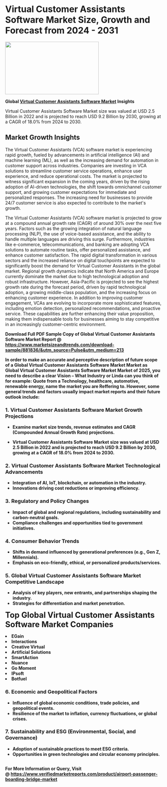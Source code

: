 <H1>Virtual Customer Assistants Software Market Size, Growth and Forecast from 2024 - 2031</H1><img class="aligncenter size-medium wp-image-584254" src="https://thirdeyenews.in/wp-content/uploads/2024/09/Global-Market-Research-300x168.jpeg" alt="" width="300" height="168" /><p><strong>Global&nbsp;<a href="https://www.marketsizeandtrends.com/download-sample/881836/&amp;utm_source=Pulse&amp;utm_medium=213">Virtual Customer Assistants Software Market</a> Insights</strong></p><p>Virtual Customer Assistants Software Market size was valued at USD 2.5 Billion in 2022 and is projected to reach USD 9.2 Billion by 2030, growing at a CAGR of 18.0% from 2024 to 2030.</p><p><h2>Market Growth Insights</h2> <p>The Virtual Customer Assistants (VCA) software market is experiencing rapid growth, fueled by advancements in artificial intelligence (AI) and machine learning (ML), as well as the increasing demand for automation in customer support across industries. Companies are investing in VCA solutions to streamline customer service operations, enhance user experience, and reduce operational costs. The market is projected to witness significant expansion in the coming years, driven by the rising adoption of AI-driven technologies, the shift towards omnichannel customer support, and growing customer expectations for immediate and personalized responses. The increasing need for businesses to provide 24/7 customer service is also expected to contribute to the market's growth.</p> <p><strong></strong></p> <p>The Virtual Customer Assistants (VCA) software market is projected to grow at a compound annual growth rate (CAGR) of around 30% over the next five years. Factors such as the growing integration of natural language processing (NLP), the use of voice-based assistance, and the ability to handle multiple languages are driving this surge. Furthermore, industries like e-commerce, telecommunications, and banking are adopting VCA solutions to automate routine tasks, offer personalized assistance, and enhance customer satisfaction. The rapid digital transformation in various sectors and the increased reliance on digital touchpoints are expected to significantly boost the demand for Virtual Customer Assistants in the global market. Regional growth dynamics indicate that North America and Europe currently dominate the market due to high technological adoption and robust infrastructure. However, Asia-Pacific is projected to see the highest growth rate during the forecast period, driven by rapid technological adoption, a growing middle-class population, and the increasing focus on enhancing customer experience. In addition to improving customer engagement, VCAs are evolving to incorporate more sophisticated features, including emotion detection, personalized recommendations, and proactive service. These capabilities are further enhancing their value proposition, making them indispensable tools for businesses aiming to stay competitive in an increasingly customer-centric environment.</p> <p><strong></p><p><span class=""><strong>Download Full PDF Sample Copy of Global Virtual Customer Assistants Software Market Report</strong> @ <a href="https://www.marketsizeandtrends.com/download-sample/881836/&amp;utm_source=Pulse&amp;utm_medium=213" target="_blank">https://www.marketsizeandtrends.com/download-sample/881836/&amp;utm_source=Pulse&amp;utm_medium=213</a></span></p><p>In order to make an accurate and perceptive description of future scope of a Global&nbsp;Virtual Customer Assistants Software Market Market as Global&nbsp;Virtual Customer Assistants Software Market Market of 2025, you need to describe a clear Vision &ndash; What Industry or Linda can you think of for example: Quote from a Technology, healthcare, automotive, renewable energy, name the market you are Reffering to. However, some general trends and factors usually impact market reports and their future outlook include:</p><h3>1.&nbsp;<strong>Virtual Customer Assistants Software Market Growth Projections</strong></h3><ul><li>Examine market size trends, revenue estimates and CAGR (Compounded Annual Growth Rate) projections.</li><li><p>Virtual Customer Assistants Software Market size was valued at USD 2.5 Billion in 2022 and is projected to reach USD 9.2 Billion by 2030, growing at a CAGR of 18.0% from 2024 to 2030.</p></li></ul><h3>2.&nbsp;<strong>Virtual Customer Assistants Software Market Technological Advancements</strong></h3><ul><li>Integration of AI, IoT, blockchain, or automation in the industry.</li><li>Innovations driving cost reductions or improving efficiency.</li></ul><h3>3.&nbsp;<strong>Regulatory and Policy Changes</strong></h3><ul><li>Impact of global and regional regulations, including sustainability and carbon-neutral goals.</li><li>Compliance challenges and opportunities tied to government initiatives.</li></ul><h3>4.&nbsp;<strong>Consumer Behavior Trends</strong></h3><ul><li>Shifts in demand influenced by generational preferences (e.g., Gen Z, Millennials).</li><li>Emphasis on eco-friendly, ethical, or personalized products/services.</li></ul><h3>5.&nbsp;<strong>Global Virtual Customer Assistants Software Market Competitive Landscape</strong></h3><ul><li>Analysis of key players, new entrants, and partnerships shaping the industry.</li><li>Strategies for differentiation and market penetration.</li></ul><p data-pm-slice="1 1 []"><span style="color: inherit; font-family: inherit; font-size: 25px;">Top Global Virtual Customer Assistants Software Market Companies</span></p><div class="" data-test-id=""><p><li>EGain</li><li> Interactions</li><li> Creative Virtual</li><li> Artificial Solutions</li><li> SmartAction</li><li> Nuance</li><li> Go Moment</li><li> IPsoft</li><li> Botfuel</li></p></div><h3>6.&nbsp;<strong>Economic and Geopolitical Factors</strong></h3><ul><li>Influence of global economic conditions, trade policies, and geopolitical events.</li><li>Resilience of the market to inflation, currency fluctuations, or global crises.</li></ul><h3>7.&nbsp;<strong>Sustainability and ESG (Environmental, Social, and Governance)</strong></h3><ul><li>Adoption of sustainable practices to meet ESG criteria.</li><li>Opportunities in green technologies and circular economy principles.</li></ul><h2><strong style="font-size: 14px;">For More Information or Query, Visit @&nbsp;</strong><a style="background-color: #ffffff; font-size: 14px;" href="https://www.marketsizeandtrends.com/report/virtual-customer-assistants-software-market/" target="_blank">https://www.verifiedmarketreports.com/product/airport-passenger-boarding-bridge-market</a></h2>
